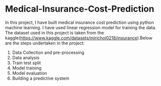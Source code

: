# Medical-Insurance-Cost-Prediction
In this project, I have built medical insurance cost prediction using python machine learning. I have used linear regression model for training the data. The dataset used in this project is taken from the kaggle(https://www.kaggle.com/datasets/mirichoi0218/insurance).Below are the steps undertaken in the project:
1. Data Collection and pre-processing
2. Data analysis
3. Train test split
4. Model training
5. Model evaluation
6. Building a predictive system
